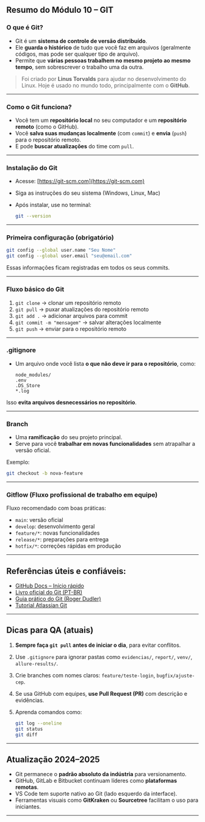 ## **Resumo do Módulo 10 – GIT**

### O que é Git?

* Git é um **sistema de controle de versão distribuído**.
* Ele **guarda o histórico** de tudo que você faz em arquivos (geralmente códigos, mas pode ser qualquer tipo de arquivo).
* Permite que **várias pessoas trabalhem no mesmo projeto ao mesmo tempo**, sem sobrescrever o trabalho uma da outra.

> Foi criado por **Linus Torvalds** para ajudar no desenvolvimento do Linux. Hoje é usado no mundo todo, principalmente com o **GitHub**.

---

### Como o Git funciona?

* Você tem um **repositório local** no seu computador e um **repositório remoto** (como o GitHub).
* Você **salva suas mudanças localmente** (com `commit`) e **envia** (`push`) para o repositório remoto.
* E pode **buscar atualizações** do time com `pull`.

---

### Instalação do Git

* Acesse: [https://git-scm.com](https://git-scm.com)
* Siga as instruções do seu sistema (Windows, Linux, Mac)
* Após instalar, use no terminal:

  ```bash
  git --version
  ```

---

### Primeira configuração (obrigatório)

```bash
git config --global user.name "Seu Nome"
git config --global user.email "seu@email.com"
```

Essas informações ficam registradas em todos os seus commits.

---

### Fluxo básico do Git

1. `git clone` → clonar um repositório remoto
2. `git pull` → puxar atualizações do repositório remoto
3. `git add .` → adicionar arquivos para commit
4. `git commit -m "mensagem"` → salvar alterações localmente
5. `git push` → enviar para o repositório remoto

---

### .gitignore

* Um arquivo onde você lista **o que não deve ir para o repositório**, como:

  ```
  node_modules/
  .env
  .DS_Store
  *.log
  ```

Isso **evita arquivos desnecessários no repositório**.

---

### Branch

* Uma **ramificação** do seu projeto principal.
* Serve para você **trabalhar em novas funcionalidades** sem atrapalhar a versão oficial.

Exemplo:

```bash
git checkout -b nova-feature
```

---

### Gitflow (Fluxo profissional de trabalho em equipe)

Fluxo recomendado com boas práticas:

* `main`: versão oficial
* `develop`: desenvolvimento geral
* `feature/*`: novas funcionalidades
* `release/*`: preparações para entrega
* `hotfix/*`: correções rápidas em produção

---

## Referências úteis e confiáveis:

* [GitHub Docs – Início rápido](https://docs.github.com/en/get-started)
* [Livro oficial do Git (PT-BR)](https://git-scm.com/book/pt-br/v2)
* [Guia prático do Git (Roger Dudler)](http://rogerdudler.github.io/git-guide/index.pt_BR.html)
* [Tutorial Atlassian Git](https://www.atlassian.com/br/git/tutorials)

---

## Dicas para QA (atuais)

1. **Sempre faça `git pull` antes de iniciar o dia**, para evitar conflitos.
2. Use `.gitignore` para ignorar pastas como `evidencias/`, `report/`, `venv/`, `allure-results/`.
3. Crie branches com nomes claros: `feature/teste-login`, `bugfix/ajuste-cep`.
4. Se usa GitHub com equipes, **use Pull Request (PR)** com descrição e evidências.
5. Aprenda comandos como:

   ```bash
   git log --oneline
   git status
   git diff
   ```

---

## Atualização 2024–2025

* Git permanece o **padrão absoluto da indústria** para versionamento.
* GitHub, GitLab e Bitbucket continuam líderes como **plataformas remotas**.
* VS Code tem suporte nativo ao Git (lado esquerdo da interface).
* Ferramentas visuais como **GitKraken** ou **Sourcetree** facilitam o uso para iniciantes.

---